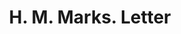 ---
doi: 10.7916/D82Z2HGJ
date_other: '1908'
date_other_textual: '1908'
form: correspondence
genre:
- Letters (correspondence)
name:
- H. M. Marks
object_in_context_url: https://biggert.cul.columbia.edu/items/view/ave_biggert_00197
subject_hierarchical_geographic:
- Chicago, Illinois, United States
subject_name:
- H. M. Marks
title: H. M. Marks. Letter
sort_title: H. M. Marks. Letter
call_number: ave_biggert_00197
coordinates:
- 41.83694444444445,-87.68472222222222
pid: ave_biggert_00197
identifiers: ave_biggert_00197
thumbnail: https://derivativo-2.library.columbia.edu/iiif/2/ldpd:345156/full/!256,256/0/native.jpg
permalink: "/items/ave_biggert_00197/"
layout: iiif-image-page
---